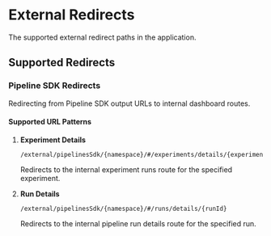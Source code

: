# External Redirects

The supported external redirect paths in the application.

## Supported Redirects

### Pipeline SDK Redirects

Redirecting from Pipeline SDK output URLs to internal dashboard routes.

#### Supported URL Patterns

1. **Experiment Details**
   ```
   /external/pipelinesSdk/{namespace}/#/experiments/details/{experimentId}
   ```
   Redirects to the internal experiment runs route for the specified experiment.

2. **Run Details**
   ```
   /external/pipelinesSdk/{namespace}/#/runs/details/{runId}
   ```
   Redirects to the internal pipeline run details route for the specified run.
